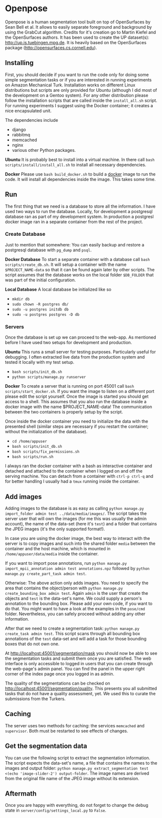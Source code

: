 # Openpose

Openpose is a human segmentation tool built on top of OpenSurfaces by Sean Bell
et al. It allows to easily separate foreground and background by using the
GrabCut algorithm. Credits for it's creation go to Martin Kiefel and the
OpenSurfaces authors. It has been used to create the UP dataset(s):
http://up.is.tuebingen.mpg.de. It is heavily based on the OpenSurfaces package (http://opensurfaces.cs.cornell.edu).

## Installing
First, you should decide if you want to run the code only for doing some simple
segmentation tasks or if you are interested in running experiments on Amazon
Mechanical Turk. Installation works on different Linux distributions but scripts
are only provided for Ubuntu (although I did most of the development on a Gentoo
system). For any other distribution please follow the installation scripts that
are called inside the `install_all.sh` script. For running experiments I suggest
using the Docker container; it creates a nice encapsulated unit.

The dependencies include

- django
- rabbitmq
- memcached
- nginx
- various other Python packages.

**Ubuntu**
It is probably best to install into a virtual machine. In there call `bash
scripts/install/install_all.sh` to install all necessary dependencies.

**Docker**
Please use `bash build_docker.sh` to build a [docker](https://www.docker.com/)
image to run the code. It will install all dependencies inside the image. This
takes some time.

## Run
The first thing that we need is a database to store all the information. I have
used two ways to run the database. Locally, for development a postgresql
database ran as part of my development system. In production a postgresl docker
image ran in a separate container from the rest of the project.

### Create Database
Just to mention that somewhere: You can easily backup and restore a postgresql
database with `pg_dump` and `psql`.

**Docker Database**
To start a separate container with a database call `bash scripts/create_db.sh`.
It will setup a container with the name `$PROJECT_NAME-data` so that it can be
found again later by other scripts. The script assumes that the database works
on the local folder `$DB_FOLDER` that was part of the initial configuration.

**Local Database**
A local database be initialized like so

- `mkdir db`
- `sudo chown -R postgres db/`
- `sudo -u postgres initdb db`
- `sudo -u postgres postgres -D db`

### Servers
Once the database is set up we can proceed to the web-app. As mentioned before I
have used two setups for development and production.

**Ubuntu**
This runs a small server for testing purposes. Particularly useful for
debugging. I often extracted live data from the production system and tested it
locally with my test setup.

- `bash scripts/init_db.sh`
- `python scripts/manage.py runserver`

**Docker**
To create a server that is running on port 45001 call `bash
scripts/start_docker.sh`. If you want the image to listen on a different port
please edit the script yourself. Once the image is started you should get access
to a shell. This assumes that you also run the database inside a docker image
with the name $PROJECT_NAME-data! The communication between the two containers
is properly setup by the script.

Once inside the docker container you need to initialize the data with the
presented shell (similar steps are necessary if you restart the container;
without the initialization of the database).

- `cd /home/appuser`
- `bash scripts/init_db.sh`
- `bash scripts/fix_permissions.sh`
- `bash scripts/run.sh`

I always ran the docker container with a bash as interactive container and
detached and attached to the container when I logged on and off the serving
machine. You can detach from a container with `ctrl-p ctrl-q` and for better
handling I usually had a `tmux` running inside the container.

## Add images
Adding images to the database is as easy as calling `python manage.py
import_folder admin test ../data/media/images/`. The script takes the server
user that will own the images (for me this was usually the admin account), the
name of the data-set (here it's `test`) and a folder that contains the JPEG
images (it's the only supported format!).

In case you are using the docker image, the best way to interact with the server
is to copy images and such into the shared folder `media` between the container
and the host machine, which is mounted in `/home/appuser/data/media` inside the
container.

If you want to import pose annotations, run `python manage.py import_mpii_annotation admin test annotations.npz` followed by
`python manage.py create_part_task admin test`.

Otherwise:
The above action only adds images. You need to specify the area that contains
the object/person with `python manage.py create_bounding_box admin test`. Again
`admin` is the user that create the objects and `test` is the data-set's name.
We could supply a person's annotation to the bounding box. Please add your own
code, if you want to do that. You might want to have a look at the examples in
the `pose/cmd` folder. Nevertheless, you can safely proceed without adding any
other information.

After that we need to create a segmentation task: `python manage.py
create_task admin test`. This script scans through all bounding box annotations
of the `test` data-set and will add a task for those bounding boxes that do not
own one.

At
[http://localhost:45001/segmentation/mask](http://localhost:45001/segmentation/mask)
you should now be able to see the segmentation tasks and submit them once you
are satisfied. The web interface is only accessible to logged in users that you
can create through the web-page's admin panel. You can find the panel in the
upper right corner of the index page once you logged in as admin.

The quality of the segmentations can be checked on
[http://localhost:45001/segmentation/quality](http://localhost:45001/segmentation/quality).
This presents you all submitted tasks that do not have a quality assessment,
yet. We used this to curate the submissions from the Turkers.

## Caching

The server uses two methods for caching: the services `memcached` and
`supervisor`. Both must be restarted to see effects of changes.

## Get the segmentation data
You can use the following script to extract the segmentation information. The
script expects the data-set's name, a file that contains the names to the images
and output folder: `python manage.py extract_segmentation test <(echo
'image-slider-2') output-folder`. The image names are derived from the original
file name of the JPEG image without its extension.

## Aftermath
Once you are happy with everything, do not forget to change the debug state in
`server/config/settings_local.py` to `False`.
